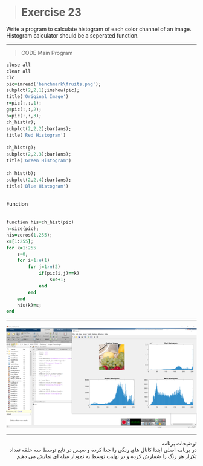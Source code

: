 
> # Exercise 23
Write a program to calculate histogram of each color channel of an image. Histogram calculator should be a seperated function. 
***
>CODE
Main Program
```ruby
close all
clear all
clc
pic=imread('benchmark\fruits.png');
subplot(2,2,1);imshow(pic);
title('Original Image')
r=pic(:,:,1);
g=pic(:,:,2);
b=pic(:,:,3);
ch_hist(r);
subplot(2,2,2);bar(ans);
title('Red Histogram')

ch_hist(g);
subplot(2,2,3);bar(ans);
title('Green Histogram')

ch_hist(b);
subplot(2,2,4);bar(ans);
title('Blue Histogram')
 
```
Function
```ruby
  
function his=ch_hist(pic)
n=size(pic);
his=zeros(1,255);
x=[1:255];
for k=1:255
    s=0;
    for i=1:n(1)
        for j=1:n(2)
            if(pic(i,j)==k)
                s=s+1;
            end    
        end
    end
    his(k)=s;
end  
```
***
![alt text](https://github.com/semnan-university-ai/image-processing-class/blob/adeace4ac5778db155e9302290f15a54b2533e3f/excersiecs/alirezachaji/23/Exce23.png)
***
<div dir="rtl">
توضیحات برنامه <br /> در برنامه اصلی ابتدا کانال های رنگی را جدا کرده و سپس در تابع توسط سه حلقه تعداد تکرار هر رنگ را شمارش کرده و در نهایت توسط یه نمودار میله ای نمایش می دهیم 
</div>
